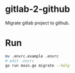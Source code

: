 # gitlab-2-github

Migrate gitlab project to github.

# Run

```sh
mv .envrc.example .envrc
# edit .envrc
go run main.go migrate --help
```
